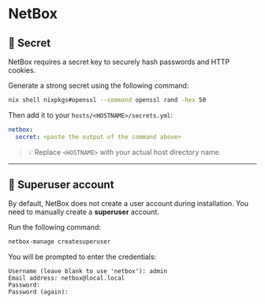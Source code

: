 # NetBox

## 🔐 Secret

NetBox requires a secret key to securely hash passwords and HTTP cookies.

Generate a strong secret using the following command:

```bash
nix shell nixpkgs#openssl --command openssl rand -hex 50
```

Then add it to your `hosts/<HOSTNAME>/secrets.yml`:

```yaml
netbox:
  secret: <paste the output of the command above>
```

> 💡 Replace `<HOSTNAME>` with your actual host directory name.

---

## 👤 Superuser account

By default, NetBox does not create a user account during installation. You need
to manually create a **superuser** account.

Run the following command:

```bash
netbox-manage createsuperuser
```

You will be prompted to enter the credentials:

```text
Username (leave blank to use 'netbox'): admin
Email address: netbox@local.local
Password:
Password (again):
```
